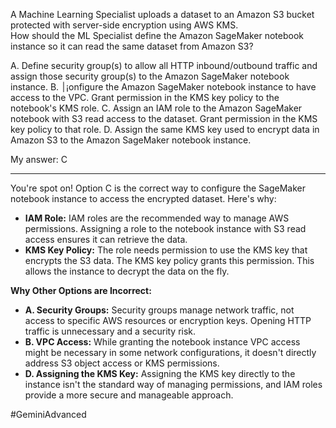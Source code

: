 A Machine Learning Specialist uploads a dataset to an Amazon S3 bucket protected with server-side encryption using AWS KMS.  
How should the ML Specialist define the Amazon SageMaker notebook instance so it can read the same dataset from Amazon S3?  

A. Define security group(s) to allow all HTTP inbound/outbound traffic and assign those security group(s) to the Amazon SageMaker notebook instance.
B. ׀¡onfigure the Amazon SageMaker notebook instance to have access to the VPC. Grant permission in the KMS key policy to the notebook's KMS role.
C. Assign an IAM role to the Amazon SageMaker notebook with S3 read access to the dataset. Grant permission in the KMS key policy to that role.
D. Assign the same KMS key used to encrypt data in Amazon S3 to the Amazon SageMaker notebook instance.

My answer: C

---

You're spot on! Option C is the correct way to configure the SageMaker notebook instance to access the encrypted dataset. Here's why:

- **IAM Role:** IAM roles are the recommended way to manage AWS permissions. Assigning a role to the notebook instance with S3 read access ensures it can retrieve the data.
- **KMS Key Policy:** The role needs permission to use the KMS key that encrypts the S3 data. The KMS key policy grants this permission. This allows the instance to decrypt the data on the fly.

**Why Other Options are Incorrect:**

- **A. Security Groups:** Security groups manage network traffic, not access to specific AWS resources or encryption keys. Opening HTTP traffic is unnecessary and a security risk.
- **B. VPC Access:** While granting the notebook instance VPC access might be necessary in some network configurations, it doesn't directly address S3 object access or KMS permissions.
- **D. Assigning the KMS Key:** Assigning the KMS key directly to the instance isn't the standard way of managing permissions, and IAM roles provide a more secure and manageable approach.

#GeminiAdvanced 